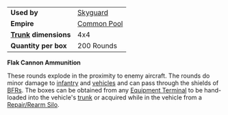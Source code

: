 |                                                 |                                              |
| ----------------------------------------------- | -------------------------------------------- |
| **Used by**                                     | [Skyguard](../vehicles/Skyguard.md)          |
| **Empire**                                      | [Common Pool](../terminology/Common_Pool.md) |
| **[Trunk](../terminology/Trunk.md) dimensions** | 4x4                                          |
| **Quantity per box**                            | 200 Rounds                                   |

**Flak Cannon Ammunition**

These rounds explode in the proximity to enemy aircraft. The rounds do minor
damage to [infantry](../terminology/Infantry.md) and
[vehicles](../vehicles/index.md) and can pass through the shields of
[BFRs](../vehicles/BattleFrame_Robotics.md). The boxes can be obtained from any
[Equipment Terminal](../items/Equipment_Terminal.md) to be hand-loaded into the
vehicle's [trunk](../terminology/Trunk.md) or acquired while in the vehicle from
a [Repair/Rearm Silo](../items/Repair_Rearm_Silo.md).
